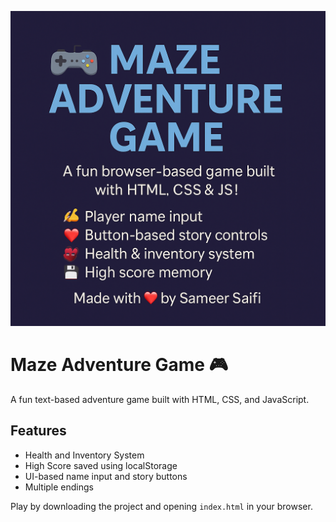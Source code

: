 ![Maze Adventure Game Thumbnail](assets/project-thumbnail.png)

# Maze Adventure Game 🎮

A fun text-based adventure game built with HTML, CSS, and JavaScript.

## Features

- Health and Inventory System
- High Score saved using localStorage
- UI-based name input and story buttons
- Multiple endings

Play by downloading the project and opening `index.html` in your browser.
